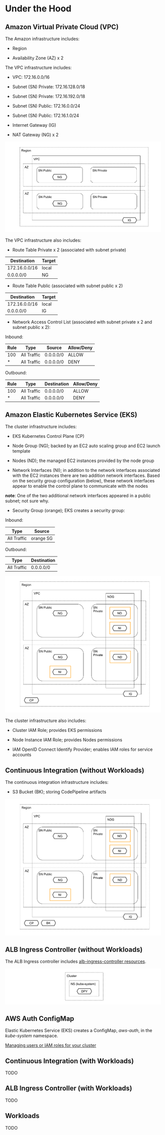 # Under the Hood

## Amazon Virtual Private Cloud (VPC)

The Amazon infrastructure includes:

* Region

* Availability Zone (AZ) x 2

The VPC infrastructure includes:

* VPC: 172.16.0.0/16

* Subnet (SN) Private: 172.16.128.0/18

* Subnet (SN) Private: 172.16.192.0/18

* Subnet (SN) Public: 172.16.0.0/24

* Subnet (SN) Public: 172.16.1.0/24

* Internet Gateway (IG)

* NAT Gateway (NG) x 2

![vpc](vpc.png)

The VPC infrastructure also includes:

* Route Table Private x 2 (associated with subnet private)

| Destination   | Target |
| ------------- | ------ |
| 172.16.0.0/16 | local  |
| 0.0.0.0/0     | NG     |

* Route Table Public (associated with subnet public x 2)

| Destination   | Target |
| ------------- | ------ |
| 172.16.0.0/16 | local  |
| 0.0.0.0/0     | IG     |

* Network Access Control List (associated with subnet private x 2 and subnet public x 2):

Inbound:

| Rule | Type        | Source      | Allow/Deny |
| ---- | ----------- | ----------- | ---------- |
| 100  | All Traffic | 0.0.0.0/0   | ALLOW      |
| *    | All Traffic | 0.0.0.0/0   | DENY       |

Outbound:

| Rule | Type        | Destination | Allow/Deny |
| ---- | ----------- | ----------- | ---------- |
| 100  | All Traffic | 0.0.0.0/0   | ALLOW      |
| *    | All Traffic | 0.0.0.0/0   | DENY       |

## Amazon Elastic Kubernetes Service (EKS)

The cluster infrastructure includes:

* EKS Kubernetes Control Plane (CP)

* Node Group (NG); backed by an EC2 auto scaling group and EC2 launch template

* Nodes (ND); the managed EC2 instances provided by the node group

* Network Interfaces (NI); in addition to the network interfaces associated with the EC2 instances there are two addition network interfaces. Based on the security group configuration (below), these network interfaces appear to enable the control plane to communicate with the nodes

**note**: One of the two additional network interfaces appeared in a public subnet; not sure why.

* Security Group (orange); EKS creates a security group:

Inbound:

| Type        | Source    |
| ----------- | --------- |
| All Traffic | orange SG |

Outbound:

| Type        | Destination |
| ----------- | ----------- |
| All Traffic | 0.0.0.0/0   |

![cluster](cluster.png)

The cluster infrastructure also includes:

* Cluster IAM Role; provides EKS permissions

* Node Instance IAM Role; provides Nodes permissions

* IAM OpenID Connect Identify Provider; enables IAM roles for service accounts

## Continuous Integration (without Workloads)

The continuous integration infrastructure includes:

* S3 Bucket (BK); storing CodePipeline artifacts

![CD](cd.png)

## ALB Ingress Controller (without Workloads)

The ALB Ingress controller includes [alb-ingress-controller resources](https://registry.terraform.io/modules/iplabs/alb-ingress-controller/kubernetes/3.0.2?tab=resources).

![ALB](alb.png)

## AWS Auth ConfigMap

Elastic Kubernetes Service (EKS) creates a ConfigMap, *aws-auth*, in the *kube-system* namespace.

[Managing users or IAM roles for your cluster](https://docs.aws.amazon.com/eks/latest/userguide/add-user-role.html)

## Continuous Integration (with Workloads)

TODO

## ALB Ingress Controller (with Workloads)

TODO

## Workloads

TODO
